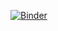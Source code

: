 [![Binder](https://mybinder.org/badge_logo.svg)](https://mybinder.org/v2/gh/WWW5911/mybinder/master)
